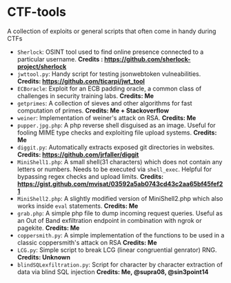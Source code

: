 # CTF-tools
A collection of exploits or general scripts that often come in handy during CTFs

- `Sherlock`: OSINT tool used to find online presence connected to a particular username. **Credits : https://github.com/sherlock-project/sherlock**
- `jwttool.py`: Handy script for testing jsonwebtoken vulneabilities. **Credits: https://github.com/ticarpi/jwt_tool**
- `ECBoracle`: Exploit for an ECB padding oracle, a common class of challenges in security training labs. **Credits: Me**
- `getprimes`: A collection of sieves and other algorithms for fast computation of primes. **Credits: Me + Stackoverflow**
- `weiner`: Implementation of weiner's attack on RSA. **Credits: Me**
- `pupper.jpg.php`: A php reverse shell disguised as an image. Useful for fooling MIME type checks and exploiting file upload systems. **Credits: Me**
- `diggit.py`: Automatically extracts exposed git directories in websites. **Credits: https://github.com/jrfaller/diggit**
- `MiniShell1.php`: A small shell(31 characters) which does not contain any letters or numbers. Needs to be executed via `shell_exec`. Helpful for bypassing regex checks and upload limits. **Credits: https://gist.github.com/mvisat/03592a5ab0743cd43c2aa65bf45fef21**
- `MiniShell2.php`: A slightly modified version of MiniShell2.php which also works inside `eval` statements. **Credits: Me**
- `grab.php`: A simple php file to dump incoming request queries. Useful as an Out of Band exfiltration endpoint in combination with ngrok or pagekite. **Credits: Me**
- `coppersmith.py`: A simple implementation of the functions to be used in a classic coppersmith's attack on RSA **Credits: Me**
- `LCG.py`: Simple script to break LCG (linear congruential genrator) RNG. **Credits: Unknown**
- `blindSQLexfiltration.py`: Script for character by character extraction of data via blind SQL injection **Credits: Me, @supra08, @sin3point14**
